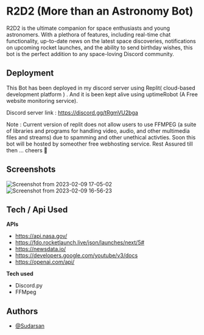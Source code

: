 
# R2D2 (More than an Astronomy Bot)

R2D2 is the ultimate companion for space enthusiasts and young astronomers. With a plethora of features, including real-time chat functionality, up-to-date news on the latest space discoveries, notifications on upcoming rocket launches, and the ability to send birthday wishes, this bot is the perfect addition to any space-loving Discord community.



## Deployment 

This Bot has been deployed in my discord server using Replit( cloud-based development platform ) . And it is been kept alive using uptimeRobot (A Free website monitoring service). 

Discord server link : https://discord.gg/tRgmVU2bga 




Note : Current version of replit does not allow users to use FFMPEG (a suite of libraries and programs for handling video, audio, and other multimedia files and streams) due to spamming and other unethical activties. Soon this bot will be hosted by someother free webhosting service. Rest Assured till then ... cheers 🍻️

## Screenshots

![Screenshot from 2023-02-09 17-05-02](https://user-images.githubusercontent.com/95534365/217803279-1988fd38-0032-44ec-8ced-bfbb451ca958.png)
![Screenshot from 2023-02-09 16-56-23](https://user-images.githubusercontent.com/95534365/217801531-b6b3ac20-f345-46fd-b04e-8fcd9f67b9bd.png)


## Tech / Api Used

**APIs**

* https://api.nasa.gov/
* https://fdo.rocketlaunch.live/json/launches/next/5#
* https://newsdata.io/
* https://developers.google.com/youtube/v3/docs
* https://openai.com/api/

**Tech used**
* Discord.py
* FFMpeg



## Authors

- [@Sudarsan](https://github.com/fieryfalcon)
